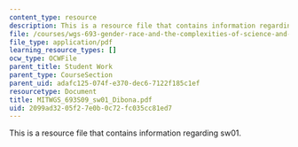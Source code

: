```yaml
---
content_type: resource
description: This is a resource file that contains information regarding sw01.
file: /courses/wgs-693-gender-race-and-the-complexities-of-science-and-technology-a-problem-based-learning-experiment-spring-2009/2099ad3205f27e0b0c72fc035cc81ed7_MITWGS_693S09_sw01_Dibona.pdf
file_type: application/pdf
learning_resource_types: []
ocw_type: OCWFile
parent_title: Student Work
parent_type: CourseSection
parent_uid: adafc125-074f-e370-dec6-7122f185c1ef
resourcetype: Document
title: MITWGS_693S09_sw01_Dibona.pdf
uid: 2099ad32-05f2-7e0b-0c72-fc035cc81ed7
---
```

This is a resource file that contains information regarding sw01.

